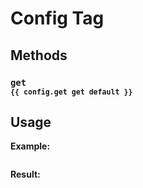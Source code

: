 # Config Tag

## Methods

### `get`<br/><sub>`{{ config.get get default }}`</sub>

## Usage

**Example:**
```html

```

**Result:**
```html

```